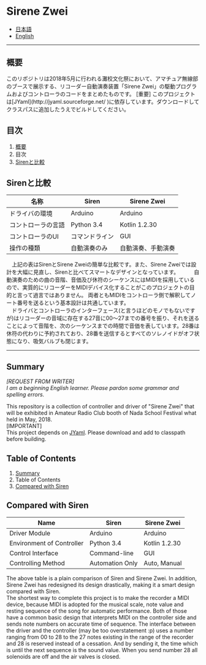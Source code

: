 # Sirene Zwei

* [日本語](#japanese)
* [English](#english)

<hr id="japanese" />
<h2 id="summary-ja">概要</h2>
このリポジトリは2018年5月に行われる灘校文化祭において、アマチュア無線部のブースで展示する、リコーダー自動演奏装置「Sirene Zwei」の駆動プログラムおよびコントローラのコードをまとめたものです。  
[重要]  
このプロジェクトは[JYaml](http://jyaml.sourceforge.net/ )に依存しています。ダウンロードしてクラスパスに追加したうえでビルドしてください。  

<h2>目次</h2>

1. [概要](#summary-ja)
2. 目次
3. [Sirenと比較](#contrast-ja)

<h2 id="contrast-ja">Sirenと比較</h2>

|名称|Siren|Sirene Zwei|
|------|------|------|
|ドライバの環境|Arduino|Arduino|
|コントローラの言語|Python 3.4|Kotlin 1.2.30|
|コントローラのUI|コマンドライン|GUI|
|操作の種類|自動演奏のみ|自動演奏、手動演奏|

&emsp;上記の表はSirenとSirene Zweiの簡単な比較です。また、Sirene Zweiでは設計を大幅に見直し、Sirenと比べてスマートなデザインとなっています。　　
　自動演奏のための曲の音階、音価及び休符のシーケンスにはMIDIを採用しているので、実質的にリコーダーをMIDIデバイス化することがこのプロジェクトの目的と言って過言ではありません。
両者ともMIDIをコントローラ側で解釈してノート番号を送るという基本設計は共通しています。  
　ドライバとコントローラのインターフェース(と言うほどのモノでもないですが)はリコーダーの音域に存在する27音に00～27までの番号を振り、それを送ることによって音階を、次のシーケンスまでの時間で音価を表しています。28番は休符の代わりに予約されており、28番を送信するとすべてのソレノイドがオフ状態になり、吸気バルブも閉じます。

<hr id="english" />
<h2 id="summary-en">Summary</h2>

<i>[REQUEST FROM WRITER]  
I am a beginning English learner. Please pardon some grammar and spelling errors.  </i>

This repository is a collection of controller and driver of "Sirene Zwei" that will be exhibited in Amateur Radio Club booth of Nada School Festival what held in May, 2018.  
[IMPORTANT]  
This project depends on [JYaml](http://jyaml.sourceforge.net/). Please download and add to classpath before building.

<h2>Table of Contents</h2>

1. [Summary](#summary-en)
2. Table of Contents
3. [Compared with Siren](#contrast-en)

<h2 id="contrast-en">Compared with Siren</h2>

|Name|Siren|Sirene Zwei|
|------|------|------|
|Driver Module|Arduino|Arduino|
|Environment of Controller|Python 3.4|Kotlin 1.2.30|
|Control Interface|Command-line|GUI|
|Controlling Method|Automation Only|Auto, Manual|

The above table is a plain comparison of Siren and Sirene Zwei. In addition, Sirene Zwei has redesigned its design drastically, making it a smart design compared with Siren.  
The shortest way to complete this project is to make the recorder a MIDI device, because MIDI is adopted for the musical scale, note value and resting sequence of the song for automatic performance.
Both of those have a common basic design that interprets MIDI on the controller side and sends note numbers on accurate time of sequence.
The interface between the driver and the controller (may be too overstatement :p) uses a number ranging from 00 to 28 to the 27 notes existing in the range of the recorder and 28 is reserved instead of a cessation. And by sending it, the time which is until the next sequence is the sound value. When you send number 28 all solenoids are off and the air valves is closed.
